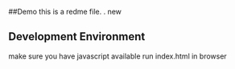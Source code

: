 ##Demo
this is a redme file.
.
new

## Development Environment

make sure you have javascript available
run index.html in browser 

